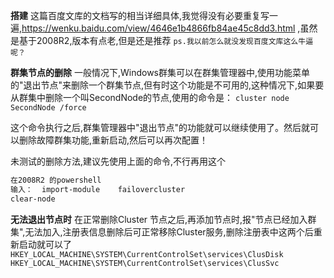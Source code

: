 **搭建**
这篇百度文库的文档写的相当详细具体,我觉得没有必要重复写一遍,https://wenku.baidu.com/view/4646e1b4866fb84ae45c8dd3.html ,虽然是基于2008R2,版本有点老,但是还是推荐
`ps.我以前怎么就没发现百度文库这么牛逼呢？`

**群集节点的删除**
一般情况下,Windows群集可以在群集管理器中,使用功能菜单的"退出节点"来删除一个群集节点,但有时这个功能是不可用的,这种情况下,如果要从群集中删除一个叫SecondNode的节点,使用的命令是：
`cluster node SecondNode /force`

这个命令执行之后,群集管理器中"退出节点"的功能就可以继续使用了。然后就可以删除故障群集功能,重新启动,然后可以再次配置！

未测试的删除方法,建议先使用上面的命令,不行再用这个
```bash
在2008R2 的powershell
输入：  import-module    failovercluster
clear-node
```

**无法退出节点时**
在正常删除Cluster 节点之后,再添加节点时,报"节点已经加入群集",无法加入,注册表信息删除后可正常移除Cluster服务,删除注册表中这两个后重新启动就可以了
`HKEY_LOCAL_MACHINE\SYSTEM\CurrentControlSet\services\ClusDisk`
`HKEY_LOCAL_MACHINE\SYSTEM\CurrentControlSet\services\ClusSvc`


